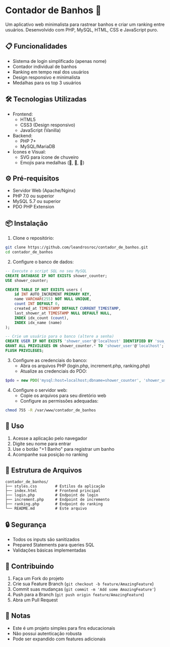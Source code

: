 # Contador de Banhos 🚿

Um aplicativo web minimalista para rastrear banhos e criar um ranking entre usuários. Desenvolvido com PHP, MySQL, HTML, CSS e JavaScript puro.

## 📋 Funcionalidades

- Sistema de login simplificado (apenas nome)
- Contador individual de banhos
- Ranking em tempo real dos usuários
- Design responsivo e minimalista
- Medalhas para os top 3 usuários

## 🛠️ Tecnologias Utilizadas

- Frontend:
  - HTML5
  - CSS3 (Design responsivo)
  - JavaScript (Vanilla)
- Backend:
  - PHP 7+
  - MySQL/MariaDB
- Ícones e Visual:
  - SVG para ícone de chuveiro
  - Emojis para medalhas (🥇, 🥈, 🥉)

## ⚙️ Pré-requisitos

- Servidor Web (Apache/Nginx)
- PHP 7.0 ou superior
- MySQL 5.7 ou superior
- PDO PHP Extension

## 📦 Instalação

1. Clone o repositório:
```bash
git clone https://github.com/leandrosroc/contador_de_banhos.git
cd contador_de_banhos
```

2. Configure o banco de dados:
```sql
-- Execute o script SQL no seu MySQL
CREATE DATABASE IF NOT EXISTS shower_counter;
USE shower_counter;

CREATE TABLE IF NOT EXISTS users (
    id INT AUTO_INCREMENT PRIMARY KEY,
    name VARCHAR(255) NOT NULL UNIQUE,
    count INT DEFAULT 0,
    created_at TIMESTAMP DEFAULT CURRENT_TIMESTAMP,
    last_shower_at TIMESTAMP NULL DEFAULT NULL,
    INDEX idx_count (count),
    INDEX idx_name (name)
);

-- Crie um usuário para o banco (altere a senha)
CREATE USER IF NOT EXISTS 'shower_user'@'localhost' IDENTIFIED BY 'sua_senha_aqui';
GRANT ALL PRIVILEGES ON shower_counter.* TO 'shower_user'@'localhost';
FLUSH PRIVILEGES;
```

3. Configure as credenciais do banco:
   - Abra os arquivos PHP (login.php, increment.php, ranking.php)
   - Atualize as credenciais do PDO:
```php
$pdo = new PDO('mysql:host=localhost;dbname=shower_counter', 'shower_user', 'sua_senha_aqui');
```

4. Configure o servidor web:
   - Copie os arquivos para seu diretório web
   - Configure as permissões adequadas:
```bash
chmod 755 -R /var/www/contador_de_banhos
```

## 🚀 Uso

1. Acesse a aplicação pelo navegador
2. Digite seu nome para entrar
3. Use o botão "+1 Banho" para registrar um banho
4. Acompanhe sua posição no ranking

## 📁 Estrutura de Arquivos

```
contador_de_banhos/
├── styles.css        # Estilos da aplicação
├── index.html        # Frontend principal
├── login.php         # Endpoint de login
├── increment.php     # Endpoint de incremento
├── ranking.php       # Endpoint do ranking
└── README.md         # Este arquivo
```

## 🔒 Segurança

- Todos os inputs são sanitizados
- Prepared Statements para queries SQL
- Validações básicas implementadas

## 🤝 Contribuindo

1. Faça um Fork do projeto
2. Crie sua Feature Branch (`git checkout -b feature/AmazingFeature`)
3. Commit suas mudanças (`git commit -m 'Add some AmazingFeature'`)
4. Push para a Branch (`git push origin feature/AmazingFeature`)
5. Abra um Pull Request

## 📝 Notas

- Este é um projeto simples para fins educacionais
- Não possui autenticação robusta
- Pode ser expandido com features adicionais